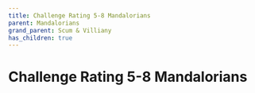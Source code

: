 ```yaml
---
title: Challenge Rating 5-8 Mandalorians
parent: Mandalorians
grand_parent: Scum & Villiany
has_children: true
---
```


# Challenge Rating 5-8 Mandalorians